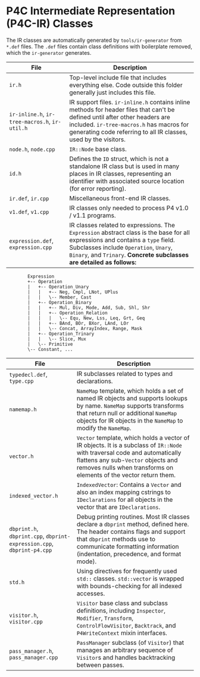 <!-- 
Documentation Inclusion:
This README is integrated as a subsection of the "P4C Intermediate Representation (IR)" page in the P4 compiler documentation.

Refer to the specific section here: [P4C Intermediate Representation (IR) Classes - Subsection](https://p4lang.github.io/p4c/intermediate_representation_ir.html#p4c-intermediate-representation-ir-classes)
-->

# P4C Intermediate Representation (P4C-IR) Classes 
The IR classes are automatically generated by `tools/ir-generator` from `*.def` files. The `.def` files contain class definitions with boilerplate removed, which the `ir-generator` generates.

| **File**     | **Description**  |
|--------------|------------------|
| `ir.h`       | Top-level include file that includes everything else. Code outside this folder generally just includes this file. |
| `ir-inline.h`, `ir-tree-macros.h`, `ir-util.h` | IR support files. `ir-inline.h` contains inline methods for header files that can't be defined until after other headers are included. `ir-tree-macros.h` has macros for generating code referring to all IR classes, used by the visitors.  |
| `node.h`, `node.cpp`    | `IR::Node` base class.   |
| `id.h`      | Defines the `ID` struct, which is not a standalone IR class but is used in many places in IR classes, representing an identifier with associated source location (for error reporting). |
| `ir.def`, `ir.cpp`| Miscellaneous front-end IR classes.|
| `v1.def`, `v1.cpp` | IR classes only needed to process P4 v1.0 / v1.1 programs.|
| `expression.def`, `expression.cpp` | IR classes related to expressions. The `Expression` abstract class is the base for all expressions and contains a `type` field. Subclasses include `Operation`, `Unary`, `Binary`, and `Trinary`. **Concrete subclasses are detailed as follows:** |
```
        Expression
        +-- Operation
        |   +-- Operation_Unary
        |   |   +-- Neg, Cmpl, LNot, UPlus
        |   |   \-- Member, Cast
        |   +-- Operation_Binary
        |   |   +-- Mul, Div, Mode, Add, Sub, Shl, Shr
        |   |   +-- Operation_Relation
        |   |   |   \-- Equ, New, Lss, Leq, Grt, Geq
        |   |   +-- BAnd, BOr, BXor, LAnd, LOr
        |   |   \-- Concat, ArrayIndex, Range, Mask
        |   +-- Operation_Trinary
        |   |   \-- Slice, Mux
        |   \-- Primitive
        \-- Constant, ...
```

| **File**     | **Description**  |
|--------------|------------------|
| `typedecl.def`, `type.cpp`  | IR subclasses related to types and declarations.|
| `namemap.h`  | `NameMap` template, which holds a set of named IR objects and supports lookups by name. `NameMap` supports transforms that return null or additional `NameMap` objects for IR objects in the `NameMap` to modify the `NameMap`. |
| `vector.h`| `Vector` template, which holds a vector of IR objects. It is a subclass of `IR::Node` with traversal code and automatically flattens any sub-`Vector` objects and removes nulls when transforms on elements of the vector return them.              |
| `indexed_vector.h`  | `IndexedVector`: Contains a `Vector` and also an index mapping cstrings to `IDeclarations` for all objects in the vector that are `IDeclarations`. |
| `dbprint.h`, `dbprint.cpp`, `dbprint-expression.cpp`, `dbprint-p4.cpp` | Debug printing routines. Most IR classes declare a `dbprint` method, defined here. The header contains flags and support that `dbprint` methods use to communicate formatting information (indentation, precedence, and format mode). |
| `std.h`| Using directives for frequently used `std::` classes. `std::vector` is wrapped with bounds-checking for all indexed accesses. |
| `visitor.h`, `visitor.cpp` | `Visitor` base class and subclass definitions, including `Inspector`, `Modifier`, `Transform`, `ControlFlowVisitor`, `Backtrack`, and `P4WriteContext` mixin interfaces. |
| `pass_manager.h`, `pass_manager.cpp` | `PassManager` subclass (of `Visitor`) that manages an arbitrary sequence of `Visitor`s and handles backtracking between passes. |

